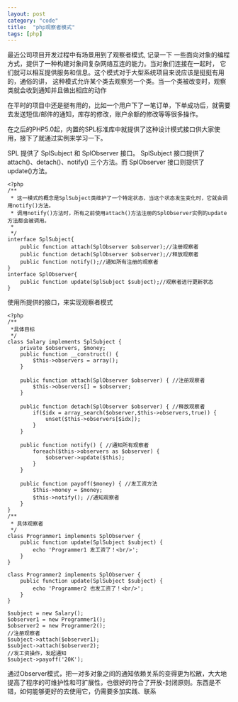 ```yaml
---
layout: post
category: "code"
title:  "php观察者模式"
tags: [php]
---
```


最近公司项目开发过程中有场景用到了观察者模式, 记录一下
一些面向对象的编程方式，提供了一种构建对象间复杂网络互连的能力。当对象们连接在一起时，
它们就可以相互提供服务和信息。这个模式对于大型系统项目来说应该是挺挺有用的，通俗的讲，
这种模式允许某个类去观察另一个类。当一个类被改变时，观察类就会收到通知并且做出相应的动作

在平时的项目中还是挺有用的，比如一个用户下了一笔订单，下单成功后，就需要去发送短信/邮件的通知，库存的修改，账户余额的修改等等很多操作。

在之后的PHP5.0起，内置的SPL标准库中就提供了这种设计模式接口供大家使用，接下了就通过实例来学习一下。

SPL 提供了 SplSubject 和 SplObserver 接口。
SplSubject 接口提供了attach()、detach()、notify() 三个方法。而 SplObserver 接口则提供了 update()方法。
```
<?php
/**
 * 这一模式的概念是SplSubject类维护了一个特定状态，当这个状态发生变化时，它就会调用notify()方法。
 * 调用notify()方法时，所有之前使用attach()方法注册的SplObserver实例的update方法都会被调用。
 *
 */
interface SplSubject{
    public function attach(SplObserver $observer);//注册观察者
    public function detach(SplObserver $observer);//释放观察者
    public function notify();//通知所有注册的观察者
}
interface SplObserver{
    public function update(SplSubject $subject);//观察者进行更新状态
}
```
使用所提供的接口，来实现观察者模式
```
<?php
/**
 *具体目标
 */
class Salary implements SplSubject {
    private $observers, $money;
    public function __construct() {
        $this->observers = array();
    }

    public function attach(SplObserver $observer) { //注册观察者
        $this->observers[] = $observer;
    }

    public function detach(SplObserver $observer) { //释放观察者
        if($idx = array_search($observer,$this->observers,true)) {
            unset($this->observers[$idx]);
        }
    }

    public function notify() { //通知所有观察者
        foreach($this->observers as $observer) {
            $observer->update($this);
        }
    }

    public function payoff($money) { //发工资方法
        $this->money = $money;
        $this->notify(); //通知观察者
    }
}
/**
 * 具体观察者
 */
class Programmer1 implements SplObserver {
    public function update(SplSubject $subject) {
        echo 'Programmer1 发工资了！<br/>';
    }
}

class Programmer2 implements SplObserver {
    public function update(SplSubject $subject) {
        echo 'Programmer2 也发工资了！<br/>';
    }
}

$subject = new Salary();
$observer1 = new Programmer1();
$observer2 = new Programmer2();
//注册观察者
$subject->attach($observer1);
$subject->attach($observer2);
//发工资操作，发起通知
$subject->payoff('20K');

```
通过Observer模式，把一对多对象之间的通知依赖关系的变得更为松散，大大地提高了程序的可维护性和可扩展性，也很好的符合了开放-封闭原则。东西是不错，如何能够更好的去使用它，仍需要多加实践、联系



